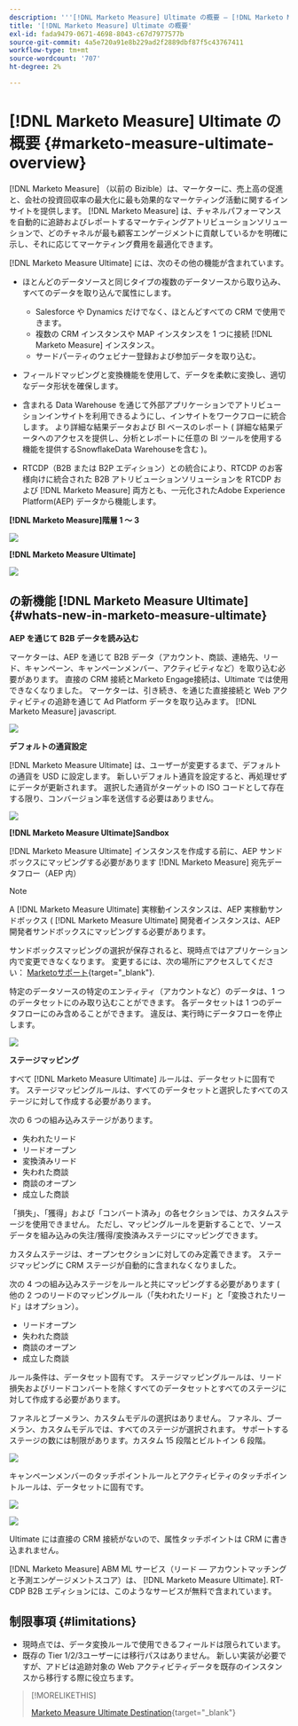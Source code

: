 ```yaml
---
description: '''[!DNL Marketo Measure] Ultimate の概要 — [!DNL Marketo Measure]  — 製品ドキュメント`'
title: '[!DNL Marketo Measure] Ultimate の概要'
exl-id: fada9479-0671-4698-8043-c67d7977577b
source-git-commit: 4a5e720a91e8b229ad2f2889dbf87f5c43767411
workflow-type: tm+mt
source-wordcount: '707'
ht-degree: 2%

---
```


# [!DNL Marketo Measure] Ultimate の概要 {#marketo-measure-ultimate-overview}

[!DNL Marketo Measure] （以前の Bizible）は、マーケターに、売上高の促進と、会社の投資回収率の最大化に最も効果的なマーケティング活動に関するインサイトを提供します。 [!DNL Marketo Measure] は、チャネルパフォーマンスを自動的に追跡およびレポートするマーケティングアトリビューションソリューションで、どのチャネルが最も顧客エンゲージメントに貢献しているかを明確に示し、それに応じてマーケティング費用を最適化できます。

[!DNL Marketo Measure Ultimate] には、次のその他の機能が含まれています。

* ほとんどのデータソースと同じタイプの複数のデータソースから取り込み、すべてのデータを取り込んで属性にします。
   * Salesforce や Dynamics だけでなく、ほとんどすべての CRM で使用できます。
   * 複数の CRM インスタンスや MAP インスタンスを 1 つに接続 [!DNL Marketo Measure] インスタンス。
   * サードパーティのウェビナー登録および参加データを取り込む。

* フィールドマッピングと変換機能を使用して、データを柔軟に変換し、適切なデータ形状を確保します。

* 含まれる Data Warehouse を通じて外部アプリケーションでアトリビューションインサイトを利用できるようにし、インサイトをワークフローに統合します。 より詳細な結果データおよび BI ベースのレポート ( 詳細な結果データへのアクセスを提供し、分析とレポートに任意の BI ツールを使用する機能を提供するSnowflakeData Warehouseを含む )。

* RTCDP（B2B または B2P エディション）との統合により、RTCDP のお客様向けに統合された B2B アトリビューションソリューションを RTCDP および [!DNL Marketo Measure] 両方とも、一元化されたAdobe Experience Platform(AEP) データから機能します。

**[!DNL Marketo Measure]階層 1 ～ 3**

![](assets/marketo-measure-ultimate-overview-1.png)

**[!DNL Marketo Measure Ultimate]**

![](assets/marketo-measure-ultimate-overview-2.png)

## の新機能 [!DNL Marketo Measure Ultimate] {#whats-new-in-marketo-measure-ultimate}

**AEP を通じて B2B データを読み込む**

マーケターは、AEP を通じて B2B データ（アカウント、商談、連絡先、リード、キャンペーン、キャンペーンメンバー、アクティビティなど）を取り込む必要があります。 直接の CRM 接続とMarketo Engage接続は、Ultimate では使用できなくなりました。 マーケターは、引き続き、を通じた直接接続と Web アクティビティの追跡を通じて Ad Platform データを取り込みます。 [!DNL Marketo Measure] javascript.

![](assets/marketo-measure-ultimate-overview-3.png)

**デフォルトの通貨設定**

[!DNL Marketo Measure Ultimate] は、ユーザーが変更するまで、デフォルトの通貨を USD に設定します。 新しいデフォルト通貨を設定すると、再処理せずにデータが更新されます。 選択した通貨がターゲットの ISO コードとして存在する限り、コンバージョン率を送信する必要はありません。

![](assets/marketo-measure-ultimate-overview-4.png)

**[!DNL Marketo Measure Ultimate]Sandbox**

[!DNL Marketo Measure Ultimate] インスタンスを作成する前に、AEP サンドボックスにマッピングする必要があります [!DNL Marketo Measure] 宛先データフロー（AEP 内）

>[!NOTE]
>
>A [!DNL Marketo Measure Ultimate] 実稼動インスタンスは、AEP 実稼動サンドボックス ( [!DNL Marketo Measure Ultimate] 開発者インスタンスは、AEP 開発者サンドボックスにマッピングする必要があります。

サンドボックスマッピングの選択が保存されると、現時点ではアプリケーション内で変更できなくなります。 変更するには、次の場所にアクセスしてください： [Marketoサポート](https://nation.marketo.com/t5/support/ct-p/Support){target="_blank"}.

特定のデータソースの特定のエンティティ（アカウントなど）のデータは、1 つのデータセットにのみ取り込むことができます。 各データセットは 1 つのデータフローにのみ含めることができます。 違反は、実行時にデータフローを停止します。

![](assets/marketo-measure-ultimate-overview-5.png)

**ステージマッピング**

すべて [!DNL Marketo Measure Ultimate] ルールは、データセットに固有です。 ステージマッピングルールは、すべてのデータセットと選択したすべてのステージに対して作成する必要があります。

次の 6 つの組み込みステージがあります。

* 失われたリード
* リードオープン
* 変換済みリード
* 失われた商談
* 商談のオープン
* 成立した商談

「損失」、「獲得」および「コンバート済み」の各セクションでは、カスタムステージを使用できません。 ただし、マッピングルールを更新することで、ソースデータを組み込みの失注/獲得/変換済みステージにマッピングできます。

カスタムステージは、オープンセクションに対してのみ定義できます。
ステージマッピングに CRM ステージが自動的に含まれなくなりました。

次の 4 つの組み込みステージをルールと共にマッピングする必要があります ( 他の 2 つのリードのマッピングルール（「失われたリード」と「変換されたリード」はオプション）。

* リードオープン
* 失われた商談
* 商談のオープン
* 成立した商談

ルール条件は、データセット固有です。 ステージマッピングルールは、リード損失およびリードコンバートを除くすべてのデータセットとすべてのステージに対して作成する必要があります。

ファネルとブーメラン、カスタムモデルの選択はありません。 ファネル、ブーメラン、カスタムモデルでは、すべてのステージが選択されます。 サポートするステージの数には制限があります。カスタム 15 段階とビルトイン 6 段階。

![](assets/marketo-measure-ultimate-overview-6.png)

キャンペーンメンバーのタッチポイントルールとアクティビティのタッチポイントルールは、データセットに固有です。

![](assets/marketo-measure-ultimate-overview-7.png)

![](assets/marketo-measure-ultimate-overview-8.png)

Ultimate には直接の CRM 接続がないので、属性タッチポイントは CRM に書き込まれません。

[!DNL Marketo Measure] ABM ML サービス（リード — アカウントマッチングと予測エンゲージメントスコア）は、 [!DNL Marketo Measure Ultimate]. RT-CDP B2B エディションには、このようなサービスが無料で含まれています。

## 制限事項 {#limitations}

* 現時点では、データ変換ルールで使用できるフィールドは限られています。
* 既存の Tier 1/2/3ユーザーには移行パスはありません。 新しい実装が必要ですが、アドビは追跡対象の Web アクティビティデータを既存のインスタンスから移行する際に役立ちます。

>[!MORELIKETHIS]
>
>[Marketo Measure Ultimate Destination](https://experienceleague.adobe.com/docs/experience-platform/destinations/catalog/adobe/marketo-measure-ultimate.html?lang=en){target="_blank"}
